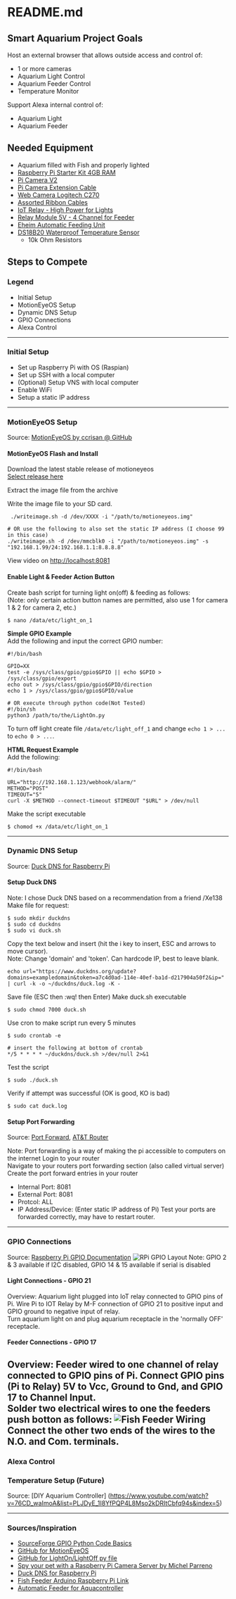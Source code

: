 # README.md

## Smart Aquarium Project Goals
Host an external browser that allows outside access and control of:
- 1 or more cameras
- Aquarium Light Control
- Aquarium Feeder Control
- Temperature Monitor

Support Alexa internal control of:
- Aquarium Light
- Aquarium Feeder

## Needed Equipment
- Aquarium filled with Fish and properly lighted
- [Raspberry Pi Starter Kit 4GB RAM](https://www.amazon.com/gp/product/B07V5JTMV9/ref=ppx_yo_dt_b_asin_title_o04_s00?ie=UTF8&psc=1)
- [Pi Camera V2](https://www.amazon.com/gp/product/B01ER2SKFS/ref=ppx_yo_dt_b_asin_title_o02_s00?ie=UTF8&psc=1)
- [Pi Camera Extension Cable](https://www.amazon.com/gp/product/B07J57LQQS/ref=ppx_yo_dt_b_asin_title_o02_s01?ie=UTF8&psc=1)
- [Web Camera Logitech C270](https://www.amazon.com/gp/product/B004FHO5Y6/ref=ppx_yo_dt_b_asin_title_o00_s00?ie=UTF8&psc=1)
- [Assorted Ribbon Cables](https://www.amazon.com/gp/product/B07GD2PGY4/ref=ppx_yo_dt_b_asin_title_o01_s00?ie=UTF8&psc=1)
- [IoT Relay - High Power for Lights](https://www.amazon.com/gp/product/B00WV7GMA2/ref=ppx_yo_dt_b_asin_title_o01_s00?ie=UTF8&psc=1)
- [Relay Module 5V - 4 Channel for Feeder](https://www.amazon.com/gp/product/B01HEQF5HU/ref=ox_sc_act_title_1?smid=A2WWHQ25ENKVJ1&psc=1)
- [Eheim Automatic Feeding Unit](https://www.amazon.com/Everyday-Feeder-Programmable-Automatic-Dispenser/dp/B001F2117I/ref=zg_bs_2975462011_1?_encoding=UTF8&psc=1&refRID=KGSNPF65ZRBQQRJKRDBH)
- [DS18B20 Waterproof Temperature Sensor](https://www.amazon.com/Waterproof-Temperature-Thermistor-Controller-Thermometer/dp/B01JKVRVNI/ref=sr_1_3?keywords=DS18b20&qid=1578248321&sr=8-3)
    - 10k Ohm Resistors

## Steps to Compete
### Legend
- Initial Setup
- MotionEyeOS Setup
- Dynamic DNS Setup
- GPIO Connections
- Alexa Control

------
### Initial Setup
- Set up Raspberry Pi with OS (Raspian)
- Set up SSH with a local computer
- (Optional) Setup VNS with local computer
- Enable WiFi
- Setup a static IP address
------
### MotionEyeOS Setup
Source: [MotionEyeOS by ccrisan @ GitHub](https://github.com/ccrisan/motioneyeos "github")

#### MotionEyeOS Flash and Install
Download the latest stable release of motioneyeos  
[Select release here](https://github.com/ccrisan/motioneyeos/releases)

Extract the image file from the archive

Write the image file to your SD card.
```
 ./writeimage.sh -d /dev/XXXX -i "/path/to/motioneyeos.img"

# OR use the following to also set the static IP address (I choose 99 in this case)
./writeimage.sh -d /dev/mmcblk0 -i "/path/to/motioneyeos.img" -s "192.168.1.99/24:192.168.1.1:8.8.8.8"
```

View video on [http://localhost:8081](http://localhost:8081 "Local Home")
#### Enable Light & Feeder Action Button

Create bash script for turning light on(off) & feeding as follows:  
(Note: only certain action button names are permitted, also use 1 for camera 1 & 2 for camera 2, etc.)
``` 
$ nano /data/etc/light_on_1
```
**Simple GPIO Example**   
Add the following and input the correct GPIO number:
``` 
#!/bin/bash

GPIO=XX
test -e /sys/class/gpio/gpio$GPIO || echo $GPIO > /sys/class/gpio/export
echo out > /sys/class/gpio/gpio$GPIO/direction
echo 1 > /sys/class/gpio/gpio$GPIO/value

# OR execute through python code(Not Tested)
#!/bin/sh
python3 /path/to/the/LightOn.py
```
To turn off light create file `/data/etc/light_off_1` and change `echo 1 > ...` to `echo 0 > ...`.

**HTML Request Example**  
Add the following:
``` 
#!/bin/bash

URL="http://192.168.1.123/webhook/alarm/"
METHOD="POST"
TIMEOUT="5"
curl -X $METHOD --connect-timeout $TIMEOUT "$URL" > /dev/null
```

Make the script executable
``` 
$ chomod +x /data/etc/light_on_1
```

------
### Dynamic DNS Setup
Source: [Duck DNS for Raspberry Pi](https://www.duckdns.org/install.jsp)

#### Setup Duck DNS
Note: I chose Duck DNS based on a recommendation from a friend /Xe138  
Make file for request:
``` 
$ sudo mkdir duckdns
$ sudo cd duckdns
$ sudo vi duck.sh
```
Copy the text below and insert (hit the i key to insert, ESC and arrows to move cursor).  
Note: Change 'domain' and 'token'. Can hardcode IP, best to leave blank.
``` 
echo url="https://www.duckdns.org/update?domains=exampledomain&token=a7c4d0ad-114e-40ef-ba1d-d217904a50f2&ip=" | curl -k -o ~/duckdns/duck.log -K -
```
Save file (ESC then :wq! then Enter)
Make duck.sh executable
```
$ sudo chmod 7000 duck.sh
```
Use cron to make script run every 5 minutes
``` 
$ sudo crontab -e

# insert the following at bottom of crontab
*/5 * * * * ~/duckdns/duck.sh >/dev/null 2>&1
```
Test the script
``` 
$ sudo ./duck.sh
```
Verify if attempt was successful (OK is good, KO is bad)
``` 
$ sudo cat duck.log
```
#### Setup Port Forwarding
Source: [Port Forward](https://portforward.com/ "Port Forward"), 
[AT&T Router](https://portforward.com/atnt/6800g/ "ATT 6800g")

Note: Port forwarding is a way of making the pi accessible to computers on the internet
Login to your router  
Navigate to your routers port forwarding section (also called virtual server)  
Create the port forward entries in your router
- Internal Port: 8081
- External Port: 8081
- Protcol: ALL
- IP Address/Device: (Enter static IP address of Pi)
Test your ports are forwarded correctly, may have to restart router.
------
### GPIO Connections 

Source: [Raspberry Pi GPIO Documentation](https://www.raspberrypi.org/documentation/usage/gpio/)
![RPi GPIO Layout](https://www.raspberrypi.org/documentation/usage/gpio/images/GPIO.png)
Note: GPIO 2 & 3 available if I2C disabled, GPIO 14 & 15 available if serial is disabled

#### Light Connections - GPIO 21
Overview: Aquarium light plugged into IoT relay connected to GPIO pins of Pi.
Wire Pi to IOT Relay by M-F connection of GPIO 21 to positive input and GPIO ground to negative input of relay.  
Turn aquarium light on and plug aquarium receptacle in the 'normally OFF' receptacle.

#### Feeder Connections - GPIO 17
Overview: Feeder wired to one channel of relay connected to GPIO pins of Pi.
Connect GPIO pins (Pi to Relay) 5V to Vcc, Ground to Gnd, and GPIO 17 to Channel Input.  
Solder two electrical wires to one the feeders push botton as follows:
![Fish Feeder Wiring](http://i1325.photobucket.com/albums/u626/jelazar67/WAMAS%20Articles/DIY%20Autofeeder/d51c2f28-e5c0-4d6f-b500-ad14b4b76b83_zps1a32b0d5.jpg)
Connect the other two ends of the wires to the N.O. and Com. terminals.
------

### Alexa Control



### Temperature Setup (Future)

Source: [DIY Aquarium Controller] (https://www.youtube.com/watch?v=76CD_waImoA&list=PLJDyE_1I8YfPQP4L8Mso2kDRItCbfq94s&index=5)



------
### Sources/Inspiration
- [SourceForge GPIO Python Code Basics](https://sourceforge.net/p/raspberry-gpio-python/wiki/BasicUsage/)
- [GitHub for MotionEyeOS](https://github.com/ccrisan/motioneyeos)
- [GitHub for LightOn/LightOff py file](https://github.com/skiwithpete/relaypi)
- [Spy your pet with a Raspberry Pi Camera Server by Michel Parreno](https://hackernoon.com/spy-your-pet-with-a-raspberry-pi-camera-server-e71bb74f79ea "Medium Article")
- [Duck DNS for Raspberry Pi](https://www.duckdns.org/install.jsp)
- [Fish Feeder Arduino Raspberry Pi Link](https://www.instructables.com/id/Fish-Feeder-Arduino-Raspberry-Pi-Link/)
- [Automatic Feeder for Aquacontroller](https://wamas.org/forums/blogs/entry/46-diy-automatic-feeder-for-aquacontroller/)
